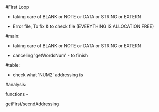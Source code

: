 #First Loop

* taking care of BLANK or NOTE or DATA or STRING or EXTERN

* Error file, To fix & to check file (EVERYTHING IS ALLOCATION FREE)


#main:

* taking care of BLANK or NOTE or DATA or STRING or EXTERN

* canceling 'getWordsNum' - to finish


#table:

* check what 'NUM2' addressing is


#analysis:

functions -

getFirst/secndAddressing
